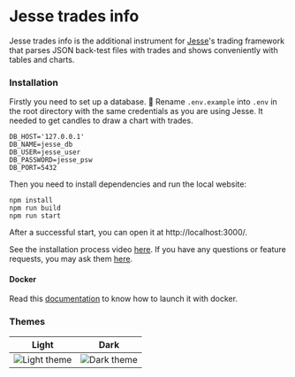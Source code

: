 # Jesse trades info

Jesse trades info is the additional instrument for [Jesse](https://jesse.trade/)'s trading framework that parses JSON back-test files with trades and shows conveniently with tables and charts.

### Installation

Firstly you need to set up a database. 🚨 Rename `.env.example` into `.env` in the root directory with the same credentials as you are using Jesse. It needed to get candles to draw a chart with trades.

```
DB_HOST='127.0.0.1'
DB_NAME=jesse_db
DB_USER=jesse_user
DB_PASSWORD=jesse_psw
DB_PORT=5432
```

Then you need to install dependencies and run the local website:

```
npm install
npm run build
npm run start
```

After a successful start, you can open it at http://localhost:3000/.

See the installation process video [here](https://vimeo.com/440370244). If you have any questions or feature requests, you may ask them [here](https://forum.jesse.trade/d/127-jesse-trades-info-tool-to-review-backtest-results).

#### Docker

Read this [documentation](https://docs.jesse.trade/docs/getting-started/docker.html) to know how to launch it with docker.

### Themes

| Light         | Dark     |
|:-------------:|:-------------:|
| ![Light theme](https://user-images.githubusercontent.com/25667028/106305724-14cf8100-626e-11eb-9a86-3c24f5301719.png) | ![Dark theme](https://user-images.githubusercontent.com/25667028/106305809-34ff4000-626e-11eb-81b6-7ac4a43f576c.png) |
